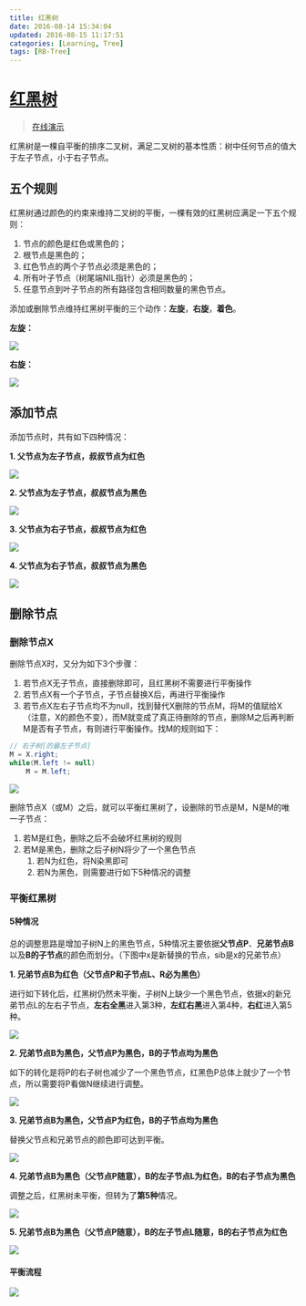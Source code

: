 ```yaml
---
title: 红黑树
date: 2016-08-14 15:34:04
updated: 2016-08-15 11:17:51
categories: [Learning, Tree]
tags: [RB-Tree]
---
```


# [红黑树](http://www.jianshu.com/p/210c2f4ca130)

> [在线演示](http://sandbox.runjs.cn/show/2nngvn8w)

红黑树是一棵自平衡的排序二叉树，满足二叉树的基本性质：树中任何节点的值大于左子节点，小于右子节点。

<!-- more -->

## 五个规则

红黑树通过颜色的约束来维持二叉树的平衡，一棵有效的红黑树应满足一下五个规则：

1. 节点的颜色是红色或黑色的；
2. 根节点是黑色的；
3. 红色节点的两个子节点必须是黑色的；
4. 所有叶子节点（树尾端NIL指针）必须是黑色的；
5. 任意节点到叶子节点的所有路径包含相同数量的黑色节点。

添加或删除节点维持红黑树平衡的三个动作：**左旋**，**右旋**，**着色**。

**左旋：**

![](index_files/691c800b-c73e-4308-b920-a2814e63b51a.png)

**右旋：**

![](index_files/29a6e54e-c51a-4ea9-9879-f3ea8e5e8898.png)


## 添加节点

添加节点时，共有如下四种情况：

**1. 父节点为左子节点，叔叔节点为红色**

![](index_files/0276095b-e89c-4231-925a-8ce95f2edf7b.png)

**2. 父节点为左子节点，叔叔节点为黑色**

![](index_files/63046423-8883-4c1d-ace1-5f8d41fcac4d.png)

**3. 父节点为右子节点，叔叔节点为红色**

![](index_files/673ac674-f761-453b-9210-8fc2df1296f5.png)

**4. 父节点为右子节点，叔叔节点为黑色**

![](index_files/5ddaaf03-5577-48b8-a5dc-ea3a46f2e124.png)


## 删除节点

### 删除节点X

删除节点X时，又分为如下3个步骤：

1. 若节点X无子节点，直接删除即可，且红黑树不需要进行平衡操作
2. 若节点X有一个子节点，子节点替换X后，再进行平衡操作
3. 若节点X左右子节点均不为null，找到替代X删除的节点M，将M的值赋给X（注意，X的颜色不变），而M就变成了真正待删除的节点，删除M之后再判断M是否有子节点，有则进行平衡操作。找M的规则如下：

```java
// 右子树[的最左子节点]
M = X.right;
while(M.left != null)
    M = M.left;
```

![](index_files/d8b76800-d009-425d-a32f-c29fdcff3ab6.png)

删除节点X（或M）之后，就可以平衡红黑树了，设删除的节点是M，N是M的唯一子节点：

1. 若M是红色，删除之后不会破坏红黑树的规则
2. 若M是黑色，删除之后子树N将少了一个黑色节点
    1. 若N为红色，将N染黑即可
    2. 若N为黑色，则需要进行如下5种情况的调整

### 平衡红黑树

#### 5种情况

总的调整思路是增加子树N上的黑色节点，5种情况主要依据**父节点P**、**兄弟节点B**以及**B的子节点**的颜色而划分。（下图中x是新替换的节点，sib是x的兄弟节点）

**1. 兄弟节点B为红色（父节点P和子节点L、R必为黑色）**

进行如下转化后，红黑树仍然未平衡，子树N上缺少一个黑色节点，依据x的新兄弟节点L的左右子节点，**左右全黑**进入第3种，**左红右黑**进入第4种，**右红**进入第5种。

![](index_files/2c72ca28-0b09-48c2-8f5c-7c2d46b9be9b.png)

**2. 兄弟节点B为黑色，父节点P为黑色，B的子节点均为黑色**

如下的转化是将P的右子树也减少了一个黑色节点，红黑色P总体上就少了一个节点，所以需要将P看做N继续进行调整。

![](index_files/1fa5714c-c891-4f68-b8e6-967db587dd3d.png)

**3. 兄弟节点B为黑色，父节点P为红色，B的子节点均为黑色**

替换父节点和兄弟节点的颜色即可达到平衡。

![](index_files/cdf05ad2-9902-4f15-ba47-6dcce49b0c44.png)

**4. 兄弟节点B为黑色（父节点P随意），B的左子节点L为红色，B的右子节点为黑色**

调整之后，红黑树未平衡，但转为了**第5种**情况。

![](index_files/7a58d38e-ad5c-4838-9fcd-53286eebc2a4.png)

**5. 兄弟节点B为黑色（父节点P随意），B的左子节点L随意，B的右子节点为红色**

![](index_files/9f3f99fa-a0d2-4e39-99cf-983a53b5b352.png)

#### 平衡流程

![](index_files/52bb97be-0144-4593-8d23-cf0fbfab7cb6.png)

